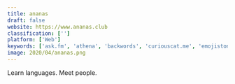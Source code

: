 ```yaml
---
title: ananas
draft: false 
website: https://www.ananas.club
classification: ['']
platform: ['Web']
keywords: ['ask.fm', 'athena', 'backwords', 'curiouscat.me', 'emojistone', 'grow_by_facebook', 'ipfstube', 'idka', 'kiwi', 'lingvo_tv', 'locish', 'lynda', 'mango', 'mondlyar', 'moodle', 'subasub', 'twit.tv', 'udemy']
image: 2020/04/ananas.png
---
```

Learn languages.  Meet people.